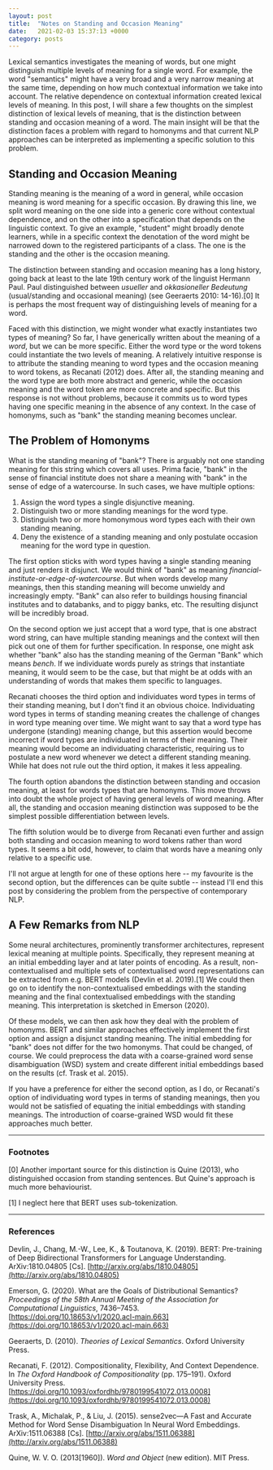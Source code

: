 ```yaml
---
layout: post
title:  "Notes on Standing and Occasion Meaning"
date:   2021-02-03 15:37:13 +0000
category: posts
---
```



Lexical semantics investigates the meaning of words, but one might distinguish multiple levels of meaning for a single word. For example, the word "semantics" might have a very broad and a very narrow meaning at the same time, depending on how much contextual information we take into account. The relative dependence on contextual information created lexical levels of meaning. In this post, I will share a few thoughts on the simplest distinction of lexical levels of meaning, that is the distinction between standing and occasion meaning of a word. The main insight will be that the distinction faces a problem with regard to homonyms and that current NLP approaches can be interpreted as implementing a specific solution to this problem.

## Standing and Occasion Meaning

Standing meaning is the meaning of a word in general, while occasion meaning is word meaning for a specific occasion. By drawing this line, we split word meaning on the one side into a generic core without contextual dependence, and on the other into a specification that depends on the linguistic context. To give an example, "student" might broadly denote learners, while in a specific context the denotation of the word might be narrowed down to the registered participants of a class. The one is the standing and the other is the occasion meaning.

The distinction between standing and occasion meaning has a long history, going back at least to the late 19th century work of the linguist Hermann Paul. Paul distinguished between _usueller_ and _okkasioneller Bedeutung_ (usual/standing and occasional meaning) (see Geeraerts 2010: 14-16).[0] It is perhaps the most frequent way of distinguishing levels of meaning for a word.

Faced with this distinction, we might wonder what exactly instantiates two types of meaning? So far, I have generically written about the meaning of a _word_, but we can be more specific. Either the word type or the word tokens could instantiate the two levels of meaning. A relatively intuitive response is to attribute the standing meaning to word types and the occasion meaning to word tokens, as Recanati (2012) does. After all, the standing meaning and the word type are both more abstract and generic, while the occasion meaning and the word token are more concrete and specific. But this response is not without problems, because it commits us to word types having one specific meaning in the absence of any context. In the case of homonyms, such as "bank" the standing meaning becomes unclear.

## The Problem of Homonyms

What is the standing meaning of "bank"? There is arguably not one standing meaning for this string which covers all uses. Prima facie, "bank" in the sense of financial institute does not share a meaning with "bank" in the sense of edge of a watercourse. In such cases, we have multiple options:

1. Assign the word types a single disjunctive meaning.
2. Distinguish two or more standing meanings for the word type.
3. Distinguish two or more homonymous word types each with their own standing meaning.
4. Deny the existence of a standing meaning and only postulate occasion meaning for the word type in question.

The first option sticks with word types having a single standing meaning and just renders it disjunct. We would think of "bank" as meaning _financial-institute-or-edge-of-watercourse_. But when words develop many meanings, then this standing meaning will become unwieldy and increasingly empty. "Bank" can also refer to buildings housing financial institutes and to databanks, and to piggy banks, etc. The resulting disjunct will be incredibly broad.

On the second option we just accept that a word type, that is one abstract word string, can have multiple standing meanings and the context will then pick out one of them for further specification. In response, one might ask whether "bank" also has the standing meaning of the German "Bank" which means _bench_. If we individuate words purely as strings that instantiate meaning, it would seem to be the case, but that might be at odds with an understanding of words that makes them specific to languages.

Recanati chooses the third option and individuates word types in terms of their standing meaning, but I don't find it an obvious choice. Individuating word types in terms of standing meaning creates the challenge of changes in word type meaning over time. We might want to say that a word type has undergone (standing) meaning change, but this assertion would become incorrect if word types are individuated in terms of their meaning. Their meaning would become an individuating characteristic, requiring us to postulate a new word whenever we detect a different standing meaning. While hat does not rule out the third option, it makes it less appealing. 

The fourth option abandons the distinction between standing and occasion meaning, at least for words types that are homonyms. This move throws into doubt the whole project of having general levels of word meaning. After all, the standing and occasion meaning distinction was supposed to be the simplest possible differentiation between levels.

The fifth solution would be to diverge from Recanati even further and assign both standing and occasion meaning to word tokens rather than word types. It seems a bit odd, however, to claim that words have a meaning only relative to a specific use.

I'll not argue at length for one of these options here -- my favourite is the second option, but the differences can be quite subtle -- instead I'll end this post by considering the problem from the perspective of contemporary NLP.

## A Few Remarks from NLP

Some neural architectures, prominently transformer architectures, represent lexical meaning at multiple points. Specifically, they represent meaning at an initial embedding layer and at later points of encoding. As a result, non-contextualised and multiple sets of contextualised word representations can be extracted from e.g. BERT models (Devlin et al. 2019).[1] We could then go on to identify the non-contextualised embeddings with the standing meaning and the final contextualised embeddings with the standing meaning. This interpretation is sketched in Emerson (2020).

Of these models, we can then ask how they deal with the problem of homonyms. BERT and similar approaches effectively implement the first option and assign a disjunct standing meaning. The initial embedding for "bank" does not differ for the two homonyms. That could be changed, of course. We could preprocess the data with a coarse-grained word sense disambiguation (WSD) system and create different initial embeddings based on the results (cf. Trask et al. 2015). 

If you have a preference for either the second option, as I do, or Recanati's option of individuating word types in terms of standing meanings, then you would not be satisfied of equating the initial embeddings with standing meanings. The introduction of coarse-grained WSD would fit these approaches much better. 


---
### Footnotes

[0] Another important source for this distinction is Quine (2013), who distinguished occasion from standing sentences. But Quine's approach is much more behaviourist.

[1] I neglect here that BERT uses sub-tokenization. 


---
### References

Devlin, J., Chang, M.-W., Lee, K., & Toutanova, K. (2019). BERT: Pre-training of Deep Bidirectional Transformers for Language Understanding. ArXiv:1810.04805 [Cs]. [http://arxiv.org/abs/1810.04805](http://arxiv.org/abs/1810.04805)


Emerson, G. (2020). What are the Goals of Distributional Semantics? _Proceedings of the 58th Annual Meeting of the Association for Computational Linguistics_, 7436–7453. [https://doi.org/10.18653/v1/2020.acl-main.663](https://doi.org/10.18653/v1/2020.acl-main.663)

Geeraerts, D. (2010). _Theories of Lexical Semantics_. Oxford University Press.

Recanati, F. (2012). Compositionality, Flexibility, And Context Dependence. In _The Oxford Handbook of Compositionality_ (pp. 175–191). Oxford University Press. [https://doi.org/10.1093/oxfordhb/9780199541072.013.0008](https://doi.org/10.1093/oxfordhb/9780199541072.013.0008)

Trask, A., Michalak, P., & Liu, J. (2015). sense2vec—A Fast and Accurate Method for Word Sense Disambiguation In Neural Word Embeddings. ArXiv:1511.06388 [Cs]. [http://arxiv.org/abs/1511.06388](http://arxiv.org/abs/1511.06388)

Quine, W. V. O. (2013[1960]). _Word and Object_ (new edition). MIT Press.

